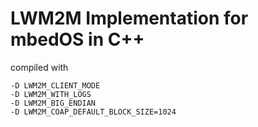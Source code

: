 # LWM2M Implementation for mbedOS in C++

compiled with

    -D LWM2M_CLIENT_MODE
    -D LWM2M_WITH_LOGS
    -D LWM2M_BIG_ENDIAN 
    -D LWM2M_COAP_DEFAULT_BLOCK_SIZE=1024